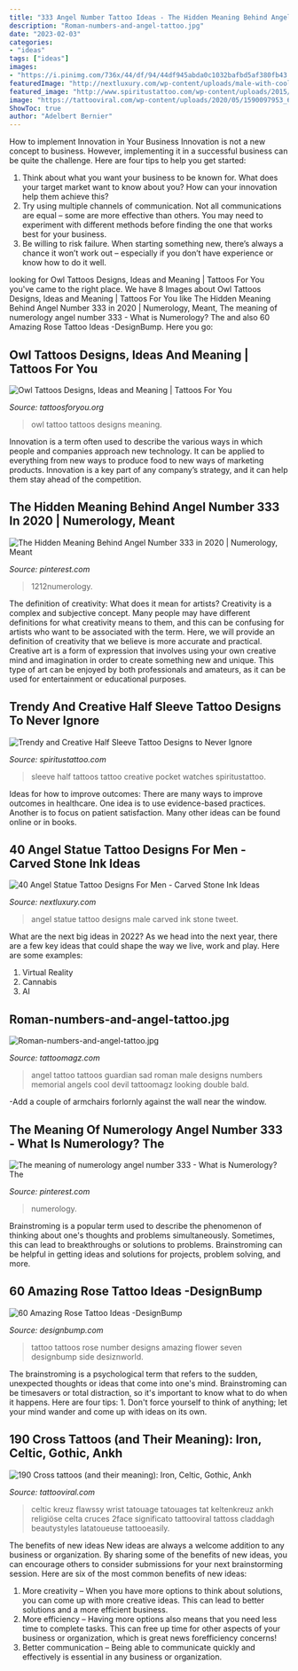 ```yaml
---
title: "333 Angel Number Tattoo Ideas - The Hidden Meaning Behind Angel Number 333 In 2020"
description: "Roman-numbers-and-angel-tattoo.jpg"
date: "2023-02-03"
categories:
- "ideas"
tags: ["ideas"]
images:
- "https://i.pinimg.com/736x/44/df/94/44df945abda0c1032bafbd5af380fb43.jpg"
featuredImage: "http://nextluxury.com/wp-content/uploads/male-with-cool-angel-statue-tattoo-design-on-arm.jpg"
featured_image: "http://www.spiritustattoo.com/wp-content/uploads/2015/11/Half-Sleeve-Tattoos-Of-Pocket-Watches.jpg"
image: "https://tattooviral.com/wp-content/uploads/2020/05/1590097953_676_190-Cross-tattoos-and-their-meaning-Iron-Celtic-Gothic-Ankh.jpg"
ShowToc: true
author: "Adelbert Bernier"
---
```



How to implement Innovation in Your Business
Innovation is not a new concept to business. However, implementing it in a successful business can be quite the challenge. Here are four tips to help you get started: 
1. Think about what you want your business to be known for. What does your target market want to know about you? How can your innovation help them achieve this? 
2. Try using multiple channels of communication. Not all communications are equal – some are more effective than others. You may need to experiment with different methods before finding the one that works best for your business. 
3. Be willing to risk failure. When starting something new, there’s always a chance it won’t work out – especially if you don’t have experience or know how to do it well.

	

		
looking for Owl Tattoos Designs, Ideas and Meaning | Tattoos For You you've came to the right place. We have 8 Images about Owl Tattoos Designs, Ideas and Meaning | Tattoos For You like The Hidden Meaning Behind Angel Number 333 in 2020 | Numerology, Meant, The meaning of numerology angel number 333 - What is Numerology? The and also 60 Amazing Rose Tattoo Ideas -DesignBump. Here you go:
		
    
## Owl Tattoos Designs, Ideas And Meaning | Tattoos For You

<img loading=lazy src="http://www.tattoosforyou.org/wp-content/uploads/2013/09/Owl-Tattoo-Design-768x1024.jpg" onerror="this.onerror=null;this.src='https://tse4.mm.bing.net/th?id=OIP.sacIvdH97IWTUZBYEcjRbgHaJ4&amp;pid=15.1';" alt="Owl Tattoos Designs, Ideas and Meaning | Tattoos For You">

_Source: tattoosforyou.org_

>owl tattoo tattoos designs meaning. 

	

Innovation is a term often used to describe the various ways in which people and companies approach new technology. It can be applied to everything from new ways to produce food to new ways of marketing products. Innovation is a key part of any company’s strategy, and it can help them stay ahead of the competition.

    
## The Hidden Meaning Behind Angel Number 333 In 2020 | Numerology, Meant

<img loading=lazy src="https://i.pinimg.com/736x/44/df/94/44df945abda0c1032bafbd5af380fb43.jpg" onerror="this.onerror=null;this.src='https://tse1.mm.bing.net/th?id=OIP.usrobhrnbKv-BJdtD6oOdAHaLH&amp;pid=15.1';" alt="The Hidden Meaning Behind Angel Number 333 in 2020 | Numerology, Meant">

_Source: pinterest.com_

>1212numerology. 

	

The definition of creativity: What does it mean for artists?
Creativity is a complex and subjective concept. Many people may have different definitions for what creativity means to them, and this can be confusing for artists who want to be associated with the term. Here, we will provide an definition of creativity that we believe is more accurate and practical. Creative art is a form of expression that involves using your own creative mind and imagination in order to create something new and unique. This type of art can be enjoyed by both professionals and amateurs, as it can be used for entertainment or educational purposes.

    
## Trendy And Creative Half Sleeve Tattoo Designs To Never Ignore

<img loading=lazy src="http://www.spiritustattoo.com/wp-content/uploads/2015/11/Half-Sleeve-Tattoos-Of-Pocket-Watches.jpg" onerror="this.onerror=null;this.src='https://tse2.mm.bing.net/th?id=OIP.pS8T_M6WhsX_Yq045V0lGwHaHa&amp;pid=15.1';" alt="Trendy and Creative Half Sleeve Tattoo Designs to Never Ignore">

_Source: spiritustattoo.com_

>sleeve half tattoos tattoo creative pocket watches spiritustattoo. 

	

Ideas for how to improve outcomes:
There are many ways to improve outcomes in healthcare. One idea is to use evidence-based practices. Another is to focus on patient satisfaction. Many other ideas can be found online or in books.

    
## 40 Angel Statue Tattoo Designs For Men - Carved Stone Ink Ideas

<img loading=lazy src="http://nextluxury.com/wp-content/uploads/male-with-cool-angel-statue-tattoo-design-on-arm.jpg" onerror="this.onerror=null;this.src='https://tse2.mm.bing.net/th?id=OIP.wZTEtErCrTWhwWcrM1grAQHaHa&amp;pid=15.1';" alt="40 Angel Statue Tattoo Designs For Men - Carved Stone Ink Ideas">

_Source: nextluxury.com_

>angel statue tattoo designs male carved ink stone tweet. 

	

What are the next big ideas in 2022?
As we head into the next year, there are a few key ideas that could shape the way we live, work and play. Here are some examples: 
1. Virtual Reality 
2. Cannabis 
3. AI 

    
## Roman-numbers-and-angel-tattoo.jpg

<img loading=lazy src="http://tattoomagz.com/wp-content/uploads/Tattoos/Roman-numbers-and-angel-tattoo.jpg" onerror="this.onerror=null;this.src='https://tse4.mm.bing.net/th?id=OIP.YMgxNNTte35WbrcDMiFy2gHaJ4&amp;pid=15.1';" alt="Roman-numbers-and-angel-tattoo.jpg">

_Source: tattoomagz.com_

>angel tattoo tattoos guardian sad roman male designs numbers memorial angels cool devil tattoomagz looking double bald. 

	

-Add a couple of armchairs forlornly against the wall near the window.

    
## The Meaning Of Numerology Angel Number 333 - What Is Numerology? The

<img loading=lazy src="https://i.pinimg.com/736x/42/a0/fe/42a0fe208ea22dc9ea1ea60d9981d765.jpg" onerror="this.onerror=null;this.src='https://tse2.mm.bing.net/th?id=OIP.zaKIt7IaJY6FwRaqKZzIRAHaLG&amp;pid=15.1';" alt="The meaning of numerology angel number 333 - What is Numerology? The">

_Source: pinterest.com_

>numerology. 

	

Brainstroming is a popular term used to describe the phenomenon of thinking about one's thoughts and problems simultaneously. Sometimes, this can lead to breakthroughs or solutions to problems. Brainstroming can be helpful in getting ideas and solutions for projects, problem solving, and more.

    
## 60 Amazing Rose Tattoo Ideas -DesignBump

<img loading=lazy src="https://cdn.designbump.com/wp-content/uploads/2015/10/number_seven600_450.jpg" onerror="this.onerror=null;this.src='https://tse1.mm.bing.net/th?id=OIP.ivFKpTwwB5HMVMtgKhG7vgHaFj&amp;pid=15.1';" alt="60 Amazing Rose Tattoo Ideas -DesignBump">

_Source: designbump.com_

>tattoo tattoos rose number designs amazing flower seven designbump side desiznworld. 

	

The brainstroming is a psychological term that refers to the sudden, unexpected thoughts or ideas that come into one's mind. Brainstroming can be timesavers or total distraction, so it's important to know what to do when it happens. Here are four tips: 1. Don't force yourself to think of anything; let your mind wander and come up with ideas on its own. 
    
## 190 Cross Tattoos (and Their Meaning): Iron, Celtic, Gothic, Ankh

<img loading=lazy src="https://tattooviral.com/wp-content/uploads/2020/05/1590097953_676_190-Cross-tattoos-and-their-meaning-Iron-Celtic-Gothic-Ankh.jpg" onerror="this.onerror=null;this.src='https://tse4.mm.bing.net/th?id=OIP.3cEVghF-YwcmkFXR89Hw9gHaJ4&amp;pid=15.1';" alt="190 Cross tattoos (and their meaning): Iron, Celtic, Gothic, Ankh">

_Source: tattooviral.com_

>celtic kreuz flawssy wrist tatouage tatouages tat keltenkreuz ankh religiöse celta cruces 2face significato tattooviral tattoss claddagh beautystyles latatoueuse tattooeasily. 

	

The benefits of new ideas
New ideas are always a welcome addition to any business or organization. By sharing some of the benefits of new ideas, you can encourage others to consider submissions for your next brainstorming session. Here are six of the most common benefits of new ideas: 
1. More creativity – When you have more options to think about solutions, you can come up with more creative ideas. This can lead to better solutions and a more efficient business. 
2. More efficiency – Having more options also means that you need less time to complete tasks. This can free up time for other aspects of your business or organization, which is great news forefficiency concerns! 
3. Better communication – Being able to communicate quickly and effectively is essential in any business or organization.

